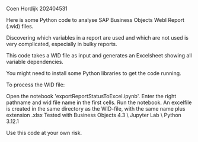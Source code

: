 Coen Hordijk 202404531

Here is some Python code to analyse SAP Business Objects WebI Report (.wid) files.

Discovering which variables in a report are used and which are not used is very complicated, especially in bulky reports.

This code takes a WID file as input and generates an Excelsheet showing all variable dependencies.

You might need to install some Python libraries to get the code running.

To process the WID file:

Open the notebook 'exportReportStatusToExcel.ipynb'.
Enter the right pathname and wid file name in the first cells.
Run the notebook.
An excelfile is created in the same directory as the WID-file, with the same name plus extension .xlsx
Tested with Business Objects 4.3 \ Jupyter Lab \ Python 3.12.1

Use this code at your own risk.

